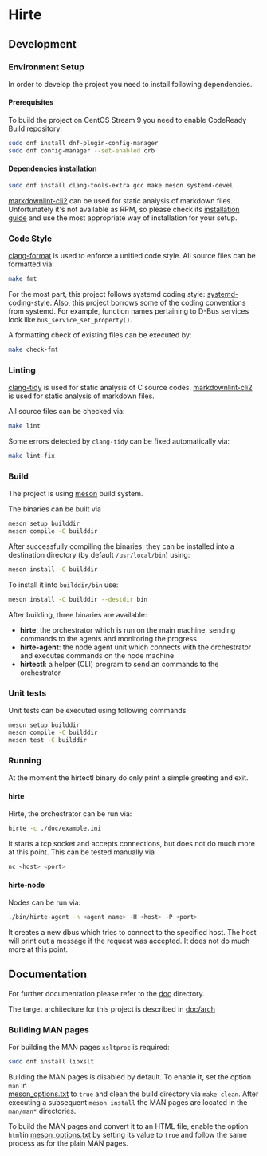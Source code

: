 # Hirte

## Development

### Environment Setup

In order to develop the project you need to install following dependencies.

#### Prerequisites

To build the project on CentOS Stream 9 you need to enable CodeReady Build repository:

```bash
sudo dnf install dnf-plugin-config-manager
sudo dnf config-manager --set-enabled crb
```

#### Dependencies installation

```bash
sudo dnf install clang-tools-extra gcc make meson systemd-devel
```

[markdownlint-cli2](https://github.com/DavidAnson/markdownlint-cli2) can be used for static analysis of
markdown files. Unfortunately it's not available as RPM, so please check its
[installation guide](https://github.com/DavidAnson/markdownlint-cli2#install) and use the most appropriate way of
installation for your setup.

### Code Style

[clang-format](https://clang.llvm.org/docs/ClangFormat.html) is used to enforce a unified code style. All source files
can be formatted via:

```bash
make fmt
```

For the most part, this project follows systemd coding style:
[systemd-coding-style](https://github.com/systemd/systemd/blob/main/docs/CODING_STYLE.md).
Also, this project borrows some of the coding conventions from systemd.  For example, function names pertaining
to D-Bus services look like `bus_service_set_property()`.

A formatting check of existing files can be executed by:

```bash
make check-fmt
```

### Linting

[clang-tidy](https://clang.llvm.org/extra/clang-tidy/) is used for static analysis of C source codes.
[markdownlint-cli2](https://github.com/DavidAnson/markdownlint-cli2) is used for static analysis of markdown files.

All source files can be checked via:

```bash
make lint
```

Some errors detected by `clang-tidy` can be fixed automatically via:

```bash
make lint-fix
```

### Build

The project is using [meson](https://mesonbuild.com/) build system.

The binaries can be built via

```bash
meson setup builddir
meson compile -C builddir
```

After successfully compiling the binaries, they can be installed into a destination directory (by default
`/usr/local/bin`) using:

```bash
meson install -C builddir
```

To install it into `builddir/bin` use:

```bash
meson install -C builddir --destdir bin
```

After building, three binaries are available:

- __hirte__: the orchestrator which is run on the main machine, sending commands to the agents and monitoring
  the progress
- __hirte-agent__: the node agent unit which connects with the orchestrator and executes commands on the node machine
- __hirtectl__: a helper (CLI) program to send an commands to the orchestrator

### Unit tests

Unit tests can be executed using following commands

```bash
meson setup builddir
meson compile -C builddir
meson test -C builddir
```

### Running

At the moment the hirtectl binary do only print a simple greeting and exit.

#### hirte

Hirte, the orchestrator can be run via:

```bash
hirte -c ./doc/example.ini
```

It starts a tcp socket and accepts connections, but does not do much more at this point.
This can be tested manually via

```bash
nc <host> <port>
```

#### hirte-node

Nodes can be run via:

```bash
./bin/hirte-agent -n <agent name> -H <host> -P <port>
```

It creates a new dbus which tries to connect to the specified host. The host will print out a message if the request
was accepted. It does not do much more at this point.

## Documentation

For further documentation please refer to the [doc](./doc/) directory.  

The target architecture for this project is described in [doc/arch](./doc/arch/)

### Building MAN pages

For building the MAN pages `xsltproc` is required:  

```bash
sudo dnf install libxslt
```

Building the MAN pages is disabled by default. To enable it, set the option `man` in  
[meson_options.txt](./meson_options.txt) to `true` and clean the build directory via `make clean`. After executing a
subsequent `meson install` the MAN pages are located in the `man/man*` directories.  

To build the MAN pages and convert it to an HTML file, enable the option `html`in
[meson_options.txt](./meson_options.txt) by setting its value to `true` and follow the same process as for the plain MAN
pages.
